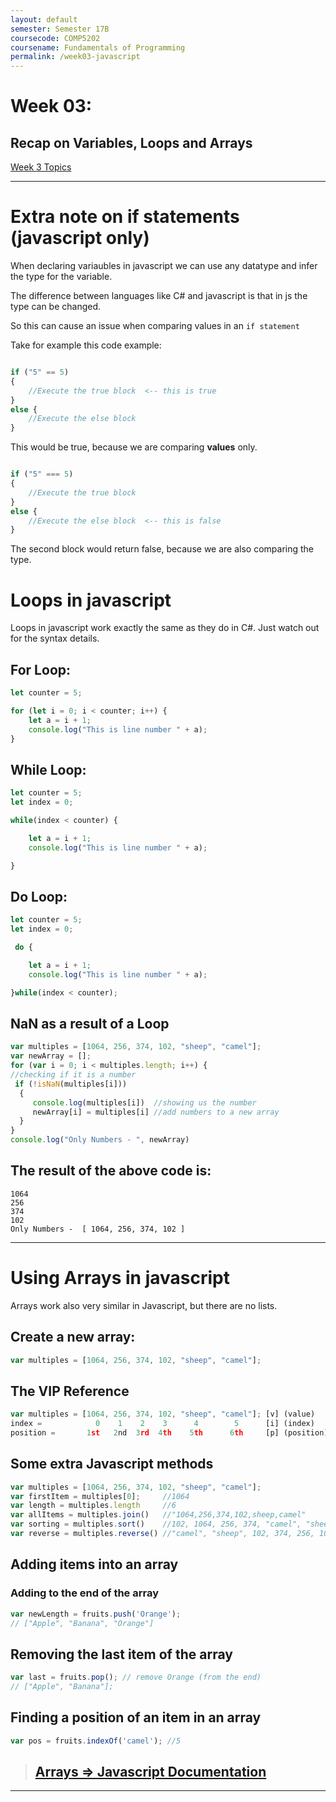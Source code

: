 ```yaml
---
layout: default
semester: Semester 17B
coursecode: COMP5202
coursename: Fundamentals of Programming
permalink: /week03-javascript
---
```


# Week 03:
## Recap on Variables, Loops and Arrays

<a href="./week03-index.html" class="btn btn-default">Week 3 Topics</a> 

---

# Extra note on if statements (javascript only)

When declaring variaubles in javascript we can use any datatype and infer the type for the variable.

The difference between languages like C# and javascript is that in js the type can be changed.

So this can cause an issue when comparing values in an `if statement`

Take for example this code example:

```js

if ("5" == 5)
{
    //Execute the true block  <-- this is true
}
else {
    //Execute the else block
}

```

This would be true, because we are comparing **values** only.

```js

if ("5" === 5)
{
    //Execute the true block
}
else {
    //Execute the else block  <-- this is false
}

```

The second block would return false, because we are also comparing the type.

# Loops in javascript

Loops in javascript work exactly the same as they do in C#. Just watch out for the syntax details.

## For Loop:

```js
let counter = 5;

for (let i = 0; i < counter; i++) {
    let a = i + 1;
    console.log("This is line number " + a);
}
```

## While Loop:

```js
let counter = 5;
let index = 0;

while(index < counter) {

    let a = i + 1;
    console.log("This is line number " + a);

}
```

## Do Loop:

```js
let counter = 5;
let index = 0;

 do {

    let a = i + 1;
    console.log("This is line number " + a);

}while(index < counter);
```
## NaN as a result of a Loop

```js
var multiples = [1064, 256, 374, 102, "sheep", "camel"];
var newArray = [];
for (var i = 0; i < multiples.length; i++) {
//checking if it is a number
 if (!isNaN(multiples[i])) 
  {  
     console.log(multiples[i])  //showing us the number
     newArray[i] = multiples[i] //add numbers to a new array
  }
}
console.log("Only Numbers - ", newArray)
```

## The result of the above code is:

```
1064
256
374
102
Only Numbers -  [ 1064, 256, 374, 102 ]
```

---

# Using Arrays in javascript

Arrays work also very similar in Javascript, but there are no lists.

## Create a new array:

```js
var multiples = [1064, 256, 374, 102, "sheep", "camel"];
```

## The VIP Reference

```js
var multiples = [1064, 256, 374, 102, "sheep", "camel"]; [v] (value)
index =            0    1    2    3      4        5      [i] (index)
position =       1st   2nd  3rd  4th    5th      6th     [p] (position)
```

## Some extra Javascript methods

```js
var multiples = [1064, 256, 374, 102, "sheep", "camel"];
var firstItem = multiples[0];     //1064
var length = multiples.length     //6
var allItems = multiples.join()   //"1064,256,374,102,sheep,camel"
var sorting = multiples.sort()    //102, 1064, 256, 374, "camel", "sheep"
var reverse = multiples.reverse() //"camel", "sheep", 102, 374, 256, 1064
```

## Adding items into an array
### Adding to the end of the array

```js
var newLength = fruits.push('Orange');
// ["Apple", "Banana", "Orange"]
```

## Removing the last item of the array

```js
var last = fruits.pop(); // remove Orange (from the end)
// ["Apple", "Banana"];
```

## Finding a position of an item in an array

```js
var pos = fruits.indexOf('camel'); //5
```

> ## [Arrays => Javascript Documentation](https://developer.mozilla.org/en-US/docs/Web/JavaScript/Reference/Global_Objects/Array)

---

